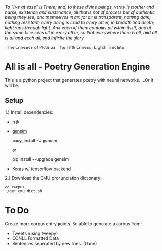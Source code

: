 *To "live at ease" is There; and, to these divine beings, verity is mother and nurse, existence and sustenance; all that is not of process but of authentic being they see, and themselves in all: for all is transparent, nothing dark, nothing resistant; every being is lucid to every other, in breadth and depth; light runs through light. And each of them contains all within itself, and at the same time sees all in every other, so that everywhere there is all, and all is all and each all, and infinite the glory.*

-The Enneads of Plotinus: The Fifth Ennead, Eighth Tractate

# All is all - Poetry Generation Engine

This is a python project that generates poetry with neural networks. ...Or it will be.

## Setup


1.) Install dependencies: 
* nltk
* [gensim](https://radimrehurek.com/gensim/install.html)

    easy_install -U gensim
    
    or
    
    pip install --upgrade gensim
    
* Keras w/ tensorflow backend

2.) Download the CMU pronunciation dictionary:

	cd corpus
	./get_cmu_dict.sh

# To Do

Create more corpus entry points. Be able to generate a corpus from:
* Tweets (using tweepy)
* CONLL Formatted Data
* Sentences seperated by new lines. (Done)
